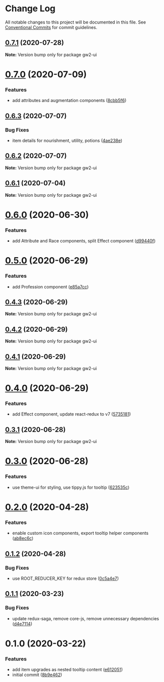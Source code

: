 # Change Log

All notable changes to this project will be documented in this file.
See [Conventional Commits](https://conventionalcommits.org) for commit guidelines.

## [0.7.1](https://github.com/ManuelHaag/gw2-ui/compare/gw2-ui@0.7.0...gw2-ui@0.7.1) (2020-07-28)

**Note:** Version bump only for package gw2-ui





# [0.7.0](https://github.com/ManuelHaag/gw2-ui/compare/gw2-ui@0.6.3...gw2-ui@0.7.0) (2020-07-09)


### Features

* add attributes and augmentation components ([8cbb5f6](https://github.com/ManuelHaag/gw2-ui/commit/8cbb5f6f50a825760382863dca58b9a639f64d36))





## [0.6.3](https://github.com/ManuelHaag/gw2-ui/compare/gw2-ui@0.6.2...gw2-ui@0.6.3) (2020-07-07)


### Bug Fixes

* item details for nourishment, utility, potions ([4ae238e](https://github.com/ManuelHaag/gw2-ui/commit/4ae238e3c7896b6431b93de0da9986969d274948))





## [0.6.2](https://github.com/ManuelHaag/gw2-ui/compare/gw2-ui@0.6.1...gw2-ui@0.6.2) (2020-07-07)

**Note:** Version bump only for package gw2-ui





## [0.6.1](https://github.com/ManuelHaag/gw2-ui/compare/gw2-ui@0.6.0...gw2-ui@0.6.1) (2020-07-04)

**Note:** Version bump only for package gw2-ui





# [0.6.0](https://github.com/ManuelHaag/gw2-ui/compare/gw2-ui@0.5.0...gw2-ui@0.6.0) (2020-06-30)


### Features

* add Attribute and Race components, split Effect component ([d99440f](https://github.com/ManuelHaag/gw2-ui/commit/d99440f5418fe56667ddb9479cfd562193d23456))





# [0.5.0](https://github.com/ManuelHaag/gw2-ui/compare/gw2-ui@0.4.3...gw2-ui@0.5.0) (2020-06-29)


### Features

* add Profession component ([e85a7cc](https://github.com/ManuelHaag/gw2-ui/commit/e85a7ccd69350d2d85af8406bb220aa681067428))





## [0.4.3](https://github.com/ManuelHaag/gw2-ui/compare/gw2-ui@0.4.2...gw2-ui@0.4.3) (2020-06-29)

**Note:** Version bump only for package gw2-ui





## [0.4.2](https://github.com/ManuelHaag/gw2-ui/compare/gw2-ui@0.4.1...gw2-ui@0.4.2) (2020-06-29)

**Note:** Version bump only for package gw2-ui





## [0.4.1](https://github.com/ManuelHaag/gw2-ui/compare/gw2-ui@0.4.0...gw2-ui@0.4.1) (2020-06-29)

**Note:** Version bump only for package gw2-ui





# [0.4.0](https://github.com/ManuelHaag/gw2-ui/compare/gw2-ui@0.3.1...gw2-ui@0.4.0) (2020-06-29)


### Features

* add Effect component, update react-redux to v7 ([5735181](https://github.com/ManuelHaag/gw2-ui/commit/5735181d61abf0b66b30b6381a63ad1039a9d0d0))





## [0.3.1](https://github.com/ManuelHaag/gw2-ui/compare/gw2-ui@0.3.0...gw2-ui@0.3.1) (2020-06-28)

**Note:** Version bump only for package gw2-ui





# [0.3.0](https://github.com/ManuelHaag/gw2-ui/compare/gw2-ui@0.2.0...gw2-ui@0.3.0) (2020-06-28)


### Features

* use theme-ui for styling, use tippy.js for tooltip ([623535c](https://github.com/ManuelHaag/gw2-ui/commit/623535cb7394845af12f80fa640a2cfd317d21d7))





# [0.2.0](https://github.com/ManuelHaag/gw2-ui/compare/gw2-ui@0.1.2...gw2-ui@0.2.0) (2020-04-28)


### Features

* enable custom icon components, export tooltip helper components ([ab8ec6c](https://github.com/ManuelHaag/gw2-ui/commit/ab8ec6ccaec8b6483446e8a58b714bf209edbd86))





## [0.1.2](https://github.com/ManuelHaag/gw2-ui/compare/gw2-ui@0.1.1...gw2-ui@0.1.2) (2020-04-28)


### Bug Fixes

* use ROOT_REDUCER_KEY for redux store ([0c5a4e7](https://github.com/ManuelHaag/gw2-ui/commit/0c5a4e716117b27cf007e9b55f0d3bbc754ab412))





## [0.1.1](https://github.com/ManuelHaag/gw2-ui/compare/gw2-ui@0.1.0...gw2-ui@0.1.1) (2020-03-23)


### Bug Fixes

* update redux-saga, remove core-js, remove unnecessary dependencies ([d4e7114](https://github.com/ManuelHaag/gw2-ui/commit/d4e71142a66d720f71edad94ef652406d47bf2fe))





# 0.1.0 (2020-03-22)


### Features

* add item upgrades as nested tooltip content ([e612051](https://github.com/ManuelHaag/gw2-ui/commit/e6120517b15b1b21ae4f3e96228ad95e1b427566))
* initial commit ([8b9e462](https://github.com/ManuelHaag/gw2-ui/commit/8b9e46288d3804f92ae87ddb0e41d23bdaa0126b))
